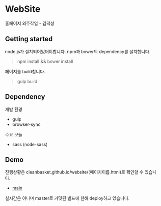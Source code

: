 # WebSite
홈페이지 외주작업 - 김덕성

## Getting started
node.js가 설치되어있어야합니다. 
npm과 bower의 dependency를 설치합니다.

> npm install && bower install

페이지를 build합니다.

> gulp build

## Dependency

개발 환경

- gulp
- browser-sync

주요 모듈

- sass (node-sass)

## Demo

진행상황은 cleanbasket.github.io/website/(페이지이름.html)로 확인할 수 있습니다.

- [main](http://cleanbasket.github.io/website/main.html)

실시간은 아니며 master로 커밋된 빌드에 한해 deploy하고 있습니다.